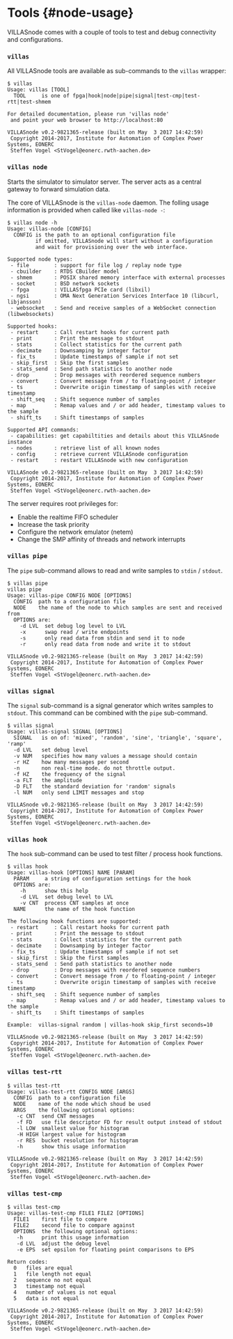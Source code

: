 # Tools {#node-usage}

VILLASnode comes with a couple of tools to test and debug connectivity and configurations.

### `villas`

All VILLASnode tools are available as sub-commands to the `villas` wrapper:

```
$ villas
Usage: villas [TOOL]
  TOOL     is one of fpga|hook|node|pipe|signal|test-cmp|test-rtt|test-shmem

For detailed documentation, please run 'villas node'
 and point your web browser to http://localhost:80

VILLASnode v0.2-9821365-release (built on May  3 2017 14:42:59)
 Copyright 2014-2017, Institute for Automation of Complex Power Systems, EONERC
 Steffen Vogel <StVogel@eonerc.rwth-aachen.de>
```

### `villas node`

Starts the simulator to simulator server. The server acts as a central gateway to forward simulation data.

The core of VILLASnode is the `villas-node` daemon.
The folling usage information is provided when called like `villas-node -`:

```
$ villas node -h
Usage: villas-node [CONFIG]
  CONFIG is the path to an optional configuration file
         if omitted, VILLASnode will start without a configuration
         and wait for provisioning over the web interface.

Supported node types:
 - file        : support for file log / replay node type
 - cbuilder    : RTDS CBuilder model
 - shmem       : POSIX shared memory interface with external processes
 - socket      : BSD network sockets
 - fpga        : VILLASfpga PCIe card (libxil)
 - ngsi        : OMA Next Generation Services Interface 10 (libcurl, libjansson)
 - websocket   : Send and receive samples of a WebSocket connection (libwebsockets)

Supported hooks:
 - restart     : Call restart hooks for current path
 - print       : Print the message to stdout
 - stats       : Collect statistics for the current path
 - decimate    : Downsamping by integer factor
 - fix_ts      : Update timestamps of sample if not set
 - skip_first  : Skip the first samples
 - stats_send  : Send path statistics to another node
 - drop        : Drop messages with reordered sequence numbers
 - convert     : Convert message from / to floating-point / integer
 - ts          : Overwrite origin timestamp of samples with receive timestamp
 - shift_seq   : Shift sequence number of samples
 - map         : Remap values and / or add header, timestamp values to the sample
 - shift_ts    : Shift timestamps of samples

Supported API commands:
 - capabilities: get capabiltities and details about this VILLASnode instance
 - nodes       : retrieve list of all known nodes
 - config      : retrieve current VILLASnode configuration
 - restart     : restart VILLASnode with new configuration

VILLASnode v0.2-9821365-release (built on May  3 2017 14:42:59)
 Copyright 2014-2017, Institute for Automation of Complex Power Systems, EONERC
 Steffen Vogel <StVogel@eonerc.rwth-aachen.de>
```

The server requires root privileges for:

 - Enable the realtime FIFO scheduler
 - Increase the task priority
 - Configure the network emulator (netem)
 - Change the SMP affinity of threads and network interrupts

### `villas pipe`

The `pipe` sub-command allows to read and write samples to `stdin` / `stdout`.

```
$ villas pipe
villas pipe
Usage: villas-pipe CONFIG NODE [OPTIONS]
  CONFIG  path to a configuration file
  NODE    the name of the node to which samples are sent and received from
  OPTIONS are:
    -d LVL  set debug log level to LVL
    -x      swap read / write endpoints
    -s      only read data from stdin and send it to node
    -r      only read data from node and write it to stdout

VILLASnode v0.2-9821365-release (built on May  3 2017 14:42:59)
 Copyright 2014-2017, Institute for Automation of Complex Power Systems, EONERC
 Steffen Vogel <StVogel@eonerc.rwth-aachen.de>
```

### `villas signal`

The `signal` sub-command is a signal generator which writes samples to `stdout`.
This command can be combined with the `pipe` sub-command.

```
$ villas signal
Usage: villas-signal SIGNAL [OPTIONS]
  SIGNAL   is on of: 'mixed', 'random', 'sine', 'triangle', 'square', 'ramp'
  -d LVL   set debug level
  -v NUM   specifies how many values a message should contain
  -r HZ    how many messages per second
  -n       non real-time mode. do not throttle output.
  -f HZ    the frequency of the signal
  -a FLT   the amplitude
  -D FLT   the standard deviation for 'random' signals
  -l NUM   only send LIMIT messages and stop

VILLASnode v0.2-9821365-release (built on May  3 2017 14:42:59)
 Copyright 2014-2017, Institute for Automation of Complex Power Systems, EONERC
 Steffen Vogel <StVogel@eonerc.rwth-aachen.de>
```

### `villas hook`

The `hook` sub-command can be used to test filter / process hook functions.

```
$ villas hook
Usage: villas-hook [OPTIONS] NAME [PARAM]
  PARAM     a string of configuration settings for the hook
  OPTIONS are:
    -h      show this help
    -d LVL  set debug level to LVL
    -v CNT  process CNT samples at once
  NAME      the name of the hook function

The following hook functions are supported:
 - restart     : Call restart hooks for current path
 - print       : Print the message to stdout
 - stats       : Collect statistics for the current path
 - decimate    : Downsamping by integer factor
 - fix_ts      : Update timestamps of sample if not set
 - skip_first  : Skip the first samples
 - stats_send  : Send path statistics to another node
 - drop        : Drop messages with reordered sequence numbers
 - convert     : Convert message from / to floating-point / integer
 - ts          : Overwrite origin timestamp of samples with receive timestamp
 - shift_seq   : Shift sequence number of samples
 - map         : Remap values and / or add header, timestamp values to the sample
 - shift_ts    : Shift timestamps of samples

Example:  villas-signal random | villas-hook skip_first seconds=10

VILLASnode v0.2-9821365-release (built on May  3 2017 14:42:59)
 Copyright 2014-2017, Institute for Automation of Complex Power Systems, EONERC
 Steffen Vogel <StVogel@eonerc.rwth-aachen.de>
```

### `villas test-rtt`

```
$ villas test-rtt
Usage: villas-test-rtt CONFIG NODE [ARGS]
  CONFIG  path to a configuration file
  NODE    name of the node which shoud be used
  ARGS    the following optional options:
   -c CNT  send CNT messages
   -f FD   use file descriptor FD for result output instead of stdout
   -l LOW  smallest value for histogram
   -H HIGH largest value for histogram
   -r RES  bucket resolution for histogram
   -h      show this usage information

VILLASnode v0.2-9821365-release (built on May  3 2017 14:42:59)
 Copyright 2014-2017, Institute for Automation of Complex Power Systems, EONERC
 Steffen Vogel <StVogel@eonerc.rwth-aachen.de>
```

### `villas test-cmp`

```
$ villas test-cmp
Usage: villas-test-cmp FILE1 FILE2 [OPTIONS]
  FILE1    first file to compare
  FILE2    second file to compare against
  OPTIONS  the following optional options:
   -h      print this usage information
   -d LVL  adjust the debug level
   -e EPS  set epsilon for floating point comparisons to EPS

Return codes:
  0   files are equal
  1   file length not equal
  2   sequence no not equal
  3   timestamp not equal
  4   number of values is not equal
  5   data is not equal

VILLASnode v0.2-9821365-release (built on May  3 2017 14:42:59)
 Copyright 2014-2017, Institute for Automation of Complex Power Systems, EONERC
 Steffen Vogel <StVogel@eonerc.rwth-aachen.de>
```
